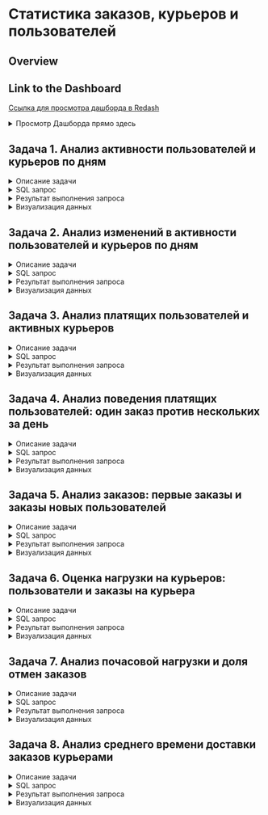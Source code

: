 # Статистика заказов, курьеров и пользователей

## Overview

## Link to the Dashboard
[Ссылка для просмотра дашборда в Redash](http://redash.public.karpov.courses/public/dashboards/uELDYQAyhgWikU0jkEQLIinCyUfxuqDndewsxSqM?org_slug=default)

<details>
<summary>Просмотр Дашборда прямо здесь</summary>
  
![Визуализация данных](attachments/dashs/ocu_stats_dash_p1.png)
![Визуализация данных](attachments/dashs/ocu_stats_dash_p2.png)

</details>

## Задача 1. Анализ активности пользователей и курьеров по дням

<details>
<summary> Описание задачи</summary>
Для каждого дня, представленного в таблицах `user_actions` и `courier_actions`, необходимо рассчитать следующие показатели:
- Число новых пользователей (`new_users`)
- Число новых курьеров (`new_couriers`)
- Общее число пользователей на текущий день (`total_users`)
- Общее число курьеров на текущий день (`total_couriers`)

Колонки с показателями должны быть названы соответственно. Колонка с датами должна быть названа `date`. Показатели должны быть выражены целыми числами, и результат должен быть отсортирован по возрастанию даты.
</details>

<details>
<summary> SQL запрос</summary>
  
```sql
WITH ua_table AS (
    SELECT
        date,
        COUNT(user_id) AS new_users
    FROM (
        SELECT 
            user_id,
            MIN(time)::DATE AS date
        FROM user_actions
        GROUP BY user_id
        ORDER BY user_id
    ) ua
    GROUP BY date
    ORDER BY date
),

ca_table AS (
    SELECT
        date,
        COUNT(courier_id) AS new_couriers
    FROM (
        SELECT 
            courier_id,
            MIN(time)::DATE AS date
        FROM courier_actions
        GROUP BY courier_id
        ORDER BY courier_id
    ) ca
    GROUP BY date
    ORDER BY date
)

SELECT 
    ua_table.date AS date,
    new_users,
    new_couriers,
    SUM(new_users) OVER (ORDER BY ua_table.date)::INTEGER AS total_users,
    SUM(new_couriers) OVER (ORDER BY ua_table.date)::INTEGER AS total_couriers
FROM ua_table
JOIN ca_table 
ON ua_table.date = ca_table.date
```
</details>

<details>
<summary> Результат выполнения запроса</summary>

| date     | new_users | new_couriers | total_users | total_couriers |
|----------|-----------|--------------|-------------|----------------|
| 24/08/22 | 134       | 95           | 134         | 95             |
| 25/08/22 | 829       | 242          | 963         | 337            |
| 26/08/22 | 1,017     | 219          | 1,980       | 556            |
| 27/08/22 | 1,225     | 186          | 3,205       | 742            |
| 28/08/22 | 1,487     | 213          | 4,692       | 955            |
| 29/08/22 | 1,309     | 109          | 6,001       | 1,064          |
| 30/08/22 | 1,204     | 127          | 7,205       | 1,191          |
| 31/08/22 | 1,420     | 195          | 8,625       | 1,386          |
| 01/09/22 | 1,513     | 205          | 10,138      | 1,591          |
| 02/09/22 | 1,887     | 229          | 12,025      | 1,820          |
| 03/09/22 | 1,924     | 161          | 13,949      | 1,981          |
| 04/09/22 | 1,952     | 205          | 15,901      | 2,186          |
| 05/09/22 | 1,397     | 120          | 17,298      | 2,306          |
| 06/09/22 | 1,020     | 98           | 18,318      | 2,404          |
| 07/09/22 | 1,412     | 220          | 19,730      | 2,624          |
| 08/09/22 | 1,671     | 202          | 21,401      | 2,826          |
</details>

<details>
<summary> Визуализация данных</summary>
  
![Визуализация данных](attachments/stats/total_users_couriers_dynamics.png)
  
![Визуализация данных](attachments/stats/users_couriers_dynamics.png)
</details>


## Задача 2. Анализ изменений в активности пользователей и курьеров по дням

<details>
<summary>Описание задачи</summary>
Дополните запрос из предыдущего задания. Теперь для каждого дня, представленного в таблицах `user_actions` и `courier_actions`, дополнительно рассчитайте следующие показатели:
- Прирост числа новых пользователей (`new_users_change`)
- Прирост числа новых курьеров (`new_couriers_change`)
- Прирост общего числа пользователей (`total_users_growth`)
- Прирост общего числа курьеров (`total_couriers_growth`)

Включите также показатели, рассчитанные на предыдущем шаге, в результирующую таблицу. Новые колонки с показателями назовите соответственно. Колонка с датами называется `date`. Все показатели прироста считайте в процентах относительно значений в предыдущий день и округляйте значения до двух знаков после запятой.
</details>

<details>
<summary>SQL запрос</summary>
  
```sql
WITH ua_table AS (
    SELECT
        date,
        COUNT(user_id) AS new_users
    FROM (
        SELECT 
            user_id,
            MIN(time)::DATE AS date
        FROM user_actions
        GROUP BY user_id
        ORDER BY user_id
    ) ua
    GROUP BY date
    ORDER BY date
),

ca_table AS (
    SELECT
        date,
        COUNT(courier_id) AS new_couriers
    FROM (
        SELECT 
            courier_id,
            MIN(time)::DATE AS date
        FROM courier_actions
        GROUP BY courier_id
        ORDER BY courier_id
    ) ca
    GROUP BY date
    ORDER BY date
), 

merged_tab AS (
    SELECT 
        ua_table.date AS date,
        new_users,
        new_couriers,
        SUM(new_users) OVER(ORDER BY ua_table.date)::INTEGER AS total_users,
        SUM(new_couriers) OVER(ORDER BY ua_table.date)::INTEGER AS total_couriers
    FROM ua_table
    JOIN ca_table 
    ON ua_table.date = ca_table.date
)

SELECT
    date, 
    new_users,
    ROUND(((new_users - LAG(new_users) OVER())::DECIMAL / LAG(new_users) OVER())*100, 2) AS new_users_change,
    new_couriers,
    ROUND(((new_couriers - LAG(new_couriers) OVER())::DECIMAL / LAG(new_couriers) OVER())*100, 2) AS new_couriers_change,
    total_users,
    ROUND(((total_users - LAG(total_users) OVER())::DECIMAL / LAG(total_users) OVER())*100, 2) AS total_users_growth,
    total_couriers,
    ROUND(((total_couriers - LAG(total_couriers) OVER())::DECIMAL / LAG(total_couriers) OVER())*100, 2) AS total_couriers_growth
FROM merged_tab
```
</details>

<details>
<summary>Результат выполнения запроса</summary>

| date     | new_users | new_users_change | new_couriers | new_couriers_change | total_users | total_users_growth | total_couriers | total_couriers_growth |
|----------|-----------|------------------|--------------|---------------------|-------------|--------------------|----------------|-----------------------|
| 24/08/22 | 134       |                  | 95           |                     | 134         |                    | 95             |                       |
| 25/08/22 | 829       | 518.66           | 242          | 154.74              | 963         | 618.66            | 337            | 254.74                |
| 26/08/22 | 1,017     | 22.68            | 219          | -9.50               | 1,980       | 105.61            | 556            | 64.99                 |
| 27/08/22 | 1,225     | 20.45            | 186          | -15.07              | 3,205       | 61.87             | 742            | 33.45                 |
| 28/08/22 | 1,487     | 21.39            | 213          | 14.52               | 4,692       | 46.40             | 955            | 28.71                 |
| 29/08/22 | 1,309     | -11.97           | 109          | -48.83              | 6,001       | 27.90             | 1,064          | 11.41                 |
| 30/08/22 | 1,204     | -8.02            | 127          | 16.51               | 7,205       | 20.06             | 1,191          | 11.94                 |
| 31/08/22 | 1,420     | 17.94            | 195          | 53.54               | 8,625       | 19.71             | 1,386          | 16.37                 |
| 01/09/22 | 1,513     | 6.55             | 205          | 5.13                | 10,138      | 17.54             | 1,591          | 14.79                 |
| 02/09/22 | 1,887     | 24.72            | 229          | 11.71               | 12,025      | 18.61             | 1,820          | 14.39                 |
| 03/09/22 | 1,924     | 1.96             | 161          | -29.69              | 13,949      | 16.00             | 1,981          | 8.85                  |
| 04/09/22 | 1,952     | 1.46             | 205          | 27.33               | 15,901      | 13.99             | 2,186          | 10.35                 |
| 05/09/22 | 1,397     | -28.43           | 120          | -41.46              | 17,298      | 8.79              | 2,306          | 5.49                  |
| 06/09/22 | 1,020     | -26.99           | 98           | -18.33              | 18,318      | 5.90              | 2,404          | 4.25                  |
| 07/09/22 | 1,412     | 38.43            | 220          | 124.49              | 19,730      | 7.71              | 2,624          | 9.15                  |
| 08/09/22 | 1,671     | 18.34            | 202          | -8.18               | 21,401      | 8.47              | 2,826          | 7.70                  |
</details>

<details>
<summary>Визуализация данных</summary>
  
![Визуализация данных](attachments/stats/new_users_couriesrs_growth.png)

![Визуализация данных](attachments/stats/total_users_couriers_growth.png)
</details>



## Задача 3. Анализ платящих пользователей и активных курьеров

<details>
<summary>Описание задачи</summary>
Рассмотрите аудиторию с другого угла — посчитайте не просто всех пользователей, а именно ту часть, которая оформляет и оплачивает заказы. Выясните, какую долю платящие пользователи составляют от общего числа пользователей. Аналогично определите долю активных курьеров от общего числа курьеров.

Платящими считаем пользователей, которые оформили хотя бы один заказ, не отменённый в дальнейшем. Курьеры считаются активными, если они приняли или доставили хотя бы один заказ.

Задание включает расчёт:
- Число платящих пользователей.
- Число активных курьеров.
- Доля платящих пользователей в общем числе пользователей.
- Доля активных курьеров в общем числе курьеров.

Показатели долей выражены в процентах и округлены до двух знаков после запятой.
</details>

<details>
<summary>SQL запрос</summary>

```sql
WITH 
users_tab AS (
    SELECT 
        time::DATE AS date, 
        COUNT(DISTINCT user_id) FILTER(WHERE action = 'create_order' AND order_id NOT IN (
            SELECT order_id FROM user_actions WHERE action = 'cancel_order'
        )) AS paying_users
    FROM user_actions
    GROUP BY 1
),

couriers_tab AS (
    SELECT 
        time::DATE AS date, 
        COUNT(DISTINCT courier_id) FILTER(WHERE order_id IN (
            SELECT order_id FROM courier_actions WHERE action = 'deliver_order'
        )) AS active_couriers
    FROM courier_actions
    GROUP BY 1
),

merged_tab AS (
    SELECT
        users_tab.date, paying_users, active_couriers
    FROM users_tab
    JOIN couriers_tab
    USING (date)
),

ua_table AS (
    SELECT
        date,
        COUNT(user_id) AS new_users
    FROM (
        SELECT 
            user_id,
            MIN(time)::DATE AS date
        FROM user_actions
        GROUP BY user_id
        ORDER BY user_id
    ) ua
    GROUP BY date
    ORDER BY date
),

ca_table AS (
    SELECT
        date,
        COUNT(courier_id) AS new_couriers
    FROM (
        SELECT 
            courier_id,
            MIN(time)::DATE AS date
        FROM courier_actions
        GROUP BY courier_id
        ORDER BY courier_id
    ) ca
    GROUP BY date
    ORDER BY date
),

final_tab AS (
    SELECT 
        merged_tab.date, paying_users, active_couriers, 
        SUM(new_users) OVER(ORDER BY ua_table.date)::INTEGER AS total_users,
        SUM(new_couriers) OVER(ORDER BY ua_table.date)::INTEGER AS total_couriers
    FROM merged_tab
    JOIN ua_table 
    USING(date)
    JOIN ca_table
    USING(date)
)

SELECT 
    date,
    paying_users,
    active_couriers,
    ROUND(((paying_users::DECIMAL / total_users)*100), 2) AS paying_users_share,
    ROUND(((active_couriers::DECIMAL / total_couriers)*100), 2) AS active_couriers_share
FROM final_tab
```
</details>

<details>
<summary>Результат выполнения запроса</summary>

| date     | paying_users | active_couriers | paying_users_share | active_couriers_share |
|----------|--------------|-----------------|--------------------|-----------------------|
| 24/08/22 | 127          | 93              | 94.78              | 97.89                 |
| 25/08/22 | 820          | 333             | 85.15              | 98.81                 |
| 26/08/22 | 1,137        | 526             | 57.42              | 94.60                 |
| 27/08/22 | 1,548        | 721             | 48.30              | 97.17                 |
| 28/08/22 | 2,083        | 927             | 44.39              | 97.07                 |
| 29/08/22 | 2,202        | 1,022           | 36.69              | 96.05                 |
| 30/08/22 | 2,253        | 1,133           | 31.27              | 95.13                 |
| 31/08/22 | 2,430        | 1,286           | 28.17              | 92.78                 |
| 01/09/22 | 2,710        | 1,474           | 26.73              | 92.65                 |
| 02/09/22 | 3,429        | 1,733           | 28.52              | 95.22                 |
| 03/09/22 | 3,794        | 1,906           | 27.20              | 96.21                 |
| 04/09/22 | 4,104        | 2,069           | 25.81              | 94.65                 |
| 05/09/22 | 3,362        | 2,047           | 19.44              | 88.77                 |
| 06/09/22 | 2,701        | 1,883           | 14.75              | 78.33                 |
| 07/09/22 | 3,517        | 2,245           | 17.83              | 85.56                 |
| 08/09/22 | 3,912        | 2,491           | 18.28              | 88.15                 |
</details>

<details>
<summary>Визуализация данных</summary>
  
![Визуализация данных](attachments/stats/dynamics_paying_us_co.png)

![Визуализация данных](attachments/stats/dynamics_paying_us_co_share.png)

</details>




## Задача 4. Анализ поведения платящих пользователей: один заказ против нескольких за день

<details>
<summary>Описание задачи</summary>
Исследуйте, сколько платящих пользователей совершают более одного заказа в день. Определите долю пользователей, совершающих один заказ, и долю тех, кто делает несколько заказов в день, от общего числа платящих пользователей. Это поможет понять, насколько наш сервис мотивирует пользователей к повторным заказам в течение одного дня.

Платящими считаем пользователей, которые в этот день оформили (и не отменили) хотя бы один заказ.
</details>

<details>
<summary>SQL запрос</summary>

```sql
WITH 
sq AS (
    SELECT
        date,
        COUNT(user_id) FILTER(WHERE orders_count = 1) AS single_order_users,
        COUNT(user_id) FILTER(WHERE orders_count > 1) AS several_orders_users
    FROM (
        SELECT 
            user_id,
            time::DATE AS date,
            COUNT(order_id) AS orders_count
        FROM user_actions
        WHERE action = 'create_order' AND order_id NOT IN (
            SELECT order_id FROM user_actions WHERE action = 'cancel_order'
        )
        GROUP BY time::DATE, user_id
    ) t1
    GROUP BY date
    ORDER BY date
), 

users_tab AS (
    SELECT 
        time::DATE AS date, 
        COUNT(DISTINCT user_id) FILTER(WHERE action = 'create_order' AND order_id NOT IN (
            SELECT order_id FROM user_actions WHERE action = 'cancel_order'
        )) AS paying_users
    FROM user_actions
    GROUP BY 1
)

SELECT 
    sq.date,
    ROUND(((single_order_users::DECIMAL / paying_users) * 100), 2) AS single_order_users_share,
    ROUND(((several_orders_users::DECIMAL / paying_users) * 100), 2) AS several_orders_users_share
FROM sq
JOIN users_tab
USING(date)
```
</details>

<details>
<summary>Результат выполнения запроса</summary>

| date     | single_order_users_share | several_orders_users_share |
|----------|--------------------------|----------------------------|
| 24/08/22 | 92.91                    | 7.09                       |
| 25/08/22 | 76.46                    | 23.54                      |
| 26/08/22 | 78.45                    | 21.55                      |
| 27/08/22 | 70.93                    | 29.07                      |
| 28/08/22 | 67.83                    | 32.17                      |
| 29/08/22 | 65.58                    | 34.42                      |
| 30/08/22 | 64.67                    | 35.33                      |
| 31/08/22 | 70.41                    | 29.59                      |
| 01/09/22 | 71.70                    | 28.30                      |
| 02/09/22 | 67.02                    | 32.98                      |
| 03/09/22 | 63.94                    | 36.06                      |
| 04/09/22 | 65.94                    | 34.06                      |
| 05/09/22 | 69.96                    | 30.04                      |
| 06/09/22 | 77.67                    | 22.33                      |
| 07/09/22 | 72.65                    | 27.35                      |
| 08/09/22 | 69.61                    | 30.39                      |
</details>

<details>
<summary>Визуализация данных</summary>
  
![Визуализация данных](attachments/stats/single_several_order_share.png)

</details>



## Задача 5. Анализ заказов: первые заказы и заказы новых пользователей

<details>
<summary>Описание задачи</summary>
Изучим заказы на нашем сервисе, уделив внимание первым заказам пользователей и заказам, совершенным новыми пользователями в их первый день использования сервиса. Оценим долю этих заказов от общего числа заказов за каждый день.

- **Первые заказы** — это заказы, сделанные пользователями впервые.
- **Заказы новых пользователей** — это заказы, сделанные пользователями в тот же день, когда они впервые воспользовались сервисом. Учитывайте, что новый пользователь может совершить несколько заказов в первый день.

При расчётах не учитывайте отменённые заказы.
</details>

<details>
<summary>SQL запрос</summary>

```sql
WITH tot_or AS (
    SELECT 
        time::DATE AS date,
        COUNT(order_id) AS orders
    FROM user_actions
    WHERE order_id NOT IN (SELECT order_id FROM user_actions WHERE action = 'cancel_order')
    GROUP BY time::DATE
    ORDER BY 1
),

f_o AS (
    SELECT
        min_time::DATE AS date,
        COUNT(user_id) AS first_orders
    FROM (
        SELECT 
            user_id,
            MIN(time) AS min_time
        FROM user_actions
        WHERE order_id NOT IN (SELECT order_id FROM user_actions WHERE action = 'cancel_order')
        GROUP BY user_id
    ) min_order_time
    GROUP BY min_time::DATE
    ORDER BY date
),

n_u_o AS (
    SELECT
        date, 
        SUM(users_orders)::INTEGER AS new_users_orders
    FROM (
        SELECT
            t1.user_id, t1.date AS date, COALESCE(orders_count, 0) AS users_orders
        FROM (
            SELECT
                user_id,
                MIN(time)::DATE AS date
            FROM user_actions
            GROUP BY user_id
        ) t1
        LEFT JOIN (
            SELECT
                COUNT(order_id) AS orders_count,
                time::DATE AS date, 
                user_id
            FROM user_actions
            WHERE order_id NOT IN (SELECT order_id FROM user_actions WHERE action = 'cancel_order')
            GROUP BY time::DATE, user_id
            ORDER BY user_id
        ) t2
        USING(date, user_id)
        ORDER BY orders_count
    ) t3
    GROUP BY date
    ORDER BY date
)

SELECT
    tot_or.date AS date,
    orders,
    first_orders,
    new_users_orders,
    ROUND(((first_orders::DECIMAL / orders) * 100), 2) AS first_orders_share,
    ROUND(((new_users_orders::DECIMAL / orders) * 100),  2) AS new_users_orders_share
FROM tot_or
JOIN f_o
USING(date)
JOIN n_u_o
USING(date)
```
</details>

<details>
<summary>Результат выполнения запроса</summary>

| date     | orders | first_orders | new_users_orders | first_orders_share | new_users_orders_share |
|----------|--------|--------------|------------------|--------------------|------------------------|
| 24/08/22 | 138    | 127          | 138              | 92.03              | 100.00                 |
| 25/08/22 | 1,059  | 802          | 1,032            | 75.73              | 97.45                  |
| 26/08/22 | 1,447  | 984          | 1,250            | 68.00              | 86.39                  |
| 27/08/22 | 2,141  | 1,192        | 1,624            | 55.67              | 75.85                  |
| 28/08/22 | 2,998  | 1,460        | 2,102            | 48.70              | 70.11                  |
| 29/08/22 | 3,267  | 1,281        | 1,832            | 39.21              | 56.08                  |
| 30/08/22 | 3,371  | 1,180        | 1,714            | 35.00              | 50.85                  |
| 31/08/22 | 3,410  | 1,380        | 1,908            | 40.47              | 55.95                  |
| 01/09/22 | 3,688  | 1,492        | 1,988            | 40.46              | 53.90                  |
| 02/09/22 | 5,001  | 1,864        | 2,655            | 37.27              | 53.09                  |
| 03/09/22 | 5,709  | 1,907        | 2,830            | 33.40              | 49.57                  |
| 04/09/22 | 6,010  | 1,943        | 2,763            | 32.33              | 45.97                  |
| 05/09/22 | 4,675  | 1,387        | 1,865            | 29.67              | 39.89                  |
| 06/09/22 | 3,451  | 1,012        | 1,264            | 29.32              | 36.63                  |
| 07/09/22 | 4,777  | 1,416        | 1,865            | 29.64              | 39.04                  |
| 08/09/22 | 5,474  | 1,661        | 2,300            | 30.34              | 42.02                  |
</details>

<details>
<summary>Визуализация данных</summary>
  
![Визуализация данных](attachments/stats/first_orders.png)


![Визуализация данных](attachments/stats/first_order_share.png)

</details>



## Задача 6. Оценка нагрузки на курьеров: пользователи и заказы на курьера

<details>
<summary>Описание задачи</summary>
Оцените нагрузку на активных курьеров, рассчитав количество платящих пользователей и неотменённых заказов, приходящихся на каждого курьера за каждый день. Эти метрики помогут понять, насколько эффективно распределяются задачи среди курьеров.

- **Платящие пользователи** — те, кто оформил и не отменил заказ в течение дня.
- **Активные курьеры** — те, кто принял или доставил хотя бы один заказ в течение дня.
</details>

<details>
<summary>SQL запрос</summary>
  
```sql
SELECT 
    date,
    ROUND((paying_users::DECIMAL / active_couriers), 2) AS users_per_courier,
    ROUND((orders_per_date::DECIMAL / active_couriers), 2) AS orders_per_courier
FROM
    (SELECT time::DATE AS date, COUNT(DISTINCT courier_id) FILTER(WHERE order_id IN (
        SELECT order_id FROM courier_actions WHERE action = 'deliver_order'
    )) AS active_couriers
    FROM courier_actions
    GROUP BY time::DATE) active_couriers_tab
LEFT JOIN
    (SELECT time::DATE as date, COUNT(DISTINCT user_id) FILTER(WHERE action = 'create_order' AND order_id NOT IN (
        SELECT order_id FROM user_actions WHERE action = 'cancel_order'
    )) AS paying_users
    FROM user_actions
    GROUP BY time::DATE) paying_users_tab
USING(date)
LEFT JOIN
    (SELECT creation_time::DATE AS date, COUNT(order_id) FILTER(WHERE order_id NOT IN (
        SELECT order_id FROM user_actions WHERE action='cancel_order'
    )) AS orders_per_date
    FROM orders
    GROUP BY creation_time::DATE) orders_tab
USING(date)
```
</details>

<details>
<summary>Результат выполнения запроса</summary>

| date     | users_per_courier | orders_per_courier |
|----------|-------------------|--------------------|
| 24/08/22 | 1.37              | 1.48               |
| 25/08/22 | 2.46              | 3.18               |
| 26/08/22 | 2.16              | 2.75               |
| 27/08/22 | 2.15              | 2.97               |
| 28/08/22 | 2.25              | 3.23               |
| 29/08/22 | 2.15              | 3.20               |
| 30/08/22 | 1.99              | 2.98               |
| 31/08/22 | 1.89              | 2.65               |
| 01/09/22 | 1.84              | 2.50               |
| 02/09/22 | 1.98              | 2.89               |
| 03/09/22 | 1.99              | 3.00               |
| 04/09/22 | 1.98              | 2.90               |
| 05/09/22 | 1.64              | 2.28               |
| 06/09/22 | 1.43              | 1.83               |
| 07/09/22 | 1.57              | 2.13               |
| 08/09/22 | 1.57              | 2.20               |
</details>

<details>
<summary>Визуализация данных</summary>
  
![Визуализация данных](attachments/stats/users_orders_per_courier.png)

</details>



## Задача 7. Анализ почасовой нагрузки и доля отмен заказов

<details>
<summary>Описание задачи</summary>
Изучим почасовую активность пользователей и выясним, в какие часы суток оформляется больше всего заказов. Также проанализируем долю отмененных заказов по часам, чтобы понять, в какое время суток чаще всего происходят отмены.

- **Успешные заказы** — заказы, которые были доставлены.
- **Отмененные заказы** — заказы, которые были отменены пользователем или по другим причинам.
</details>

<details>
<summary>SQL запрос</summary>
  
```sql
SELECT hour, successful_orders, canceled_orders,
ROUND(canceled_orders::DECIMAL / (successful_orders + canceled_orders), 3) AS cancel_rate
FROM
    (SELECT DATE_PART('hour', creation_time)::INTEGER AS hour, 
    COUNT(order_id) FILTER(WHERE order_id IN (SELECT order_id FROM courier_actions WHERE action = 'deliver_order')) AS successful_orders,
    COUNT(order_id) FILTER(WHERE order_id IN (SELECT order_id FROM user_actions WHERE action = 'cancel_order')) AS canceled_orders
    FROM orders
    GROUP BY DATE_PART('hour', creation_time)::INTEGER
    ORDER BY 1) t1
```
</details>

<details>
<summary>Результат выполнения запроса</summary>

| hour | successful_orders | canceled_orders | cancel_rate |
|------|-------------------|-----------------|-------------|
| 0    | 2,297             | 139             | 0.060       |
| 1    | 1,867             | 98              | 0.050       |
| 2    | 1,422             | 62              | 0.040       |
| 3    | 958               | 56              | 0.060       |
| 4    | 926               | 48              | 0.050       |
| 5    | 1,363             | 77              | 0.050       |
| 6    | 1,583             | 101             | 0.060       |
| 7    | 2,101             | 100             | 0.050       |
| 8    | 2,195             | 117             | 0.050       |
| 9    | 2,606             | 151             | 0.060       |
| 10   | 2,641             | 135             | 0.050       |
| 11   | 2,584             | 121             | 0.050       |
| 12   | 2,440             | 124             | 0.050       |
| 13   | 2,424             | 122             | 0.050       |
| 14   | 2,351             | 120             | 0.050       |
| 15   | 2,513             | 128             | 0.050       |
| 16   | 2,480             | 158             | 0.060       |
| 17   | 2,966             | 168             | 0.050       |
| 18   | 3,149             | 162             | 0.050       |
| 19   | 3,496             | 189             | 0.050       |
| 20   | 3,414             | 163             | 0.050       |
| 21   | 3,197             | 172             | 0.050       |
| 22   | 2,978             | 127             | 0.040       |
| 23   | 2,665             | 141             | 0.050       |
</details>

<details>
<summary>Визуализация данных</summary>
  
![Визуализация данных](attachments/stats/cancel_rate_per_hour.png)

</details>



## Задача 8. Анализ среднего времени доставки заказов курьерами

<details>
<summary>Описание задачи</summary>
Оценим эффективность работы курьеров, рассчитав среднее время доставки заказов. Этот показатель поможет понять, насколько оперативно курьеры справляются с их основной задачей — доставкой заказов до клиентов.

- **Среднее время доставки** выражено в минутах.
- Учитываются только заказы, которые были доставлены, без учёта отменённых заказов.
</details>

<details>
<summary>SQL запрос</summary>
  
```sql
SELECT delivery_date::DATE AS date,
ROUND(AVG(deliver_during))::INTEGER AS minutes_to_deliver
FROM
    (SELECT
        order_id, 
        courier_id,
        EXTRACT(epoch FROM (MAX(time) - MIN(time))) / 60 AS deliver_during,
        MAX(time) AS delivery_date
    FROM courier_actions
    WHERE order_id NOT IN (SELECT order_id FROM user_actions WHERE action = 'cancel_order')
    GROUP BY order_id, courier_id
    ORDER BY order_id) t1
GROUP BY delivery_date::DATE
ORDER BY date
```
</details>

<details>
<summary>Результат выполнения запроса</summary>

| date     | minutes_to_deliver |
|----------|--------------------|
| 24/08/22 | 20                 |
| 25/08/22 | 20                 |
| 26/08/22 | 20                 |
| 27/08/22 | 20                 |
| 28/08/22 | 20                 |
| 29/08/22 | 20                 |
| 30/08/22 | 20                 |
| 31/08/22 | 20                 |
| 01/09/22 | 20                 |
| 02/09/22 | 20                 |
| 03/09/22 | 20                 |
| 04/09/22 | 20                 |
| 05/09/22 | 20                 |
| 06/09/22 | 20                 |
| 07/09/22 | 20                 |
| 08/09/22 | 20                 |
</details>

<details>
<summary>Визуализация данных</summary>
  
![Визуализация данных](attachments/stats/avg_min_to_deliver_order.png)

</details>

